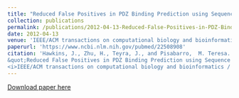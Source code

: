 ```yaml
---
title: "Reduced False Positives in PDZ Binding Prediction using Sequence and Structural Descriptors"
collection: publications
permalink: /publications/2012-04-13-Reduced-False-Positives-in-PDZ-Binding-Prediction
date: 2012-04-13
venue: 'IEEE/ACM transactions on computational biology and bioinformatics'
paperurl: 'https://www.ncbi.nlm.nih.gov/pubmed/22508908'
citation: 'Hawkins, J., Zhu, H., Teyra, J., and Pisabarro,  M. Teresa. (2012).
&quot;Reduced False Positives in PDZ Binding Prediction using Sequence and Structural Descriptors.&quot; 
<i>IEEE/ACM transactions on computational biology and bioinformatics / IEEE, ACM</i>.'
---
```


[Download paper here](https://www.ncbi.nlm.nih.gov/pubmed/22508908)


